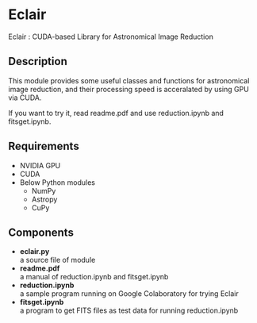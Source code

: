 Eclair
======

Eclair : CUDA-based Library for Astronomical Image Reduction

## Description
This module provides some useful classes and functions
for astronomical image reduction, 
and their processing speed is acceralated by using GPU via CUDA.

If you want to try it, read readme.pdf and use reduction.ipynb and fitsget.ipynb.

## Requirements
* NVIDIA GPU
* CUDA
* Below Python modules
  * NumPy
  * Astropy
  * CuPy

## Components
* **eclair.py**  
    a source file of module
* **readme.pdf**  
    a manual of reduction.ipynb and fitsget.ipynb
* **reduction.ipynb**  
    a sample program running on Google Colaboratory for trying Eclair
* **fitsget.ipynb**  
    a program to get FITS files as test data for running reduction.ipynb

